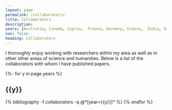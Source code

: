 ```yaml
---
layout: page
permalink: /collaborators/
title: Collaborators
description:  
years: [Australia, Canada, Cyprus,  France, Germany, Greece,  India, Switzerland, Turkey, USA,]
nav: false
heading: Collaborators
---
```


<div class="publications">


I thoroughly enjoy working with researchers within my area as well as in other other areas of science and humanities. Below is a list of the collaborators with whom I have published papers.


{%- for y in page.years %}
  <h2 class="year">{{y}}</h2>
  {% bibliography -f collaborators -q @*[year={{y}}]* %}
{% endfor %}

</div>
